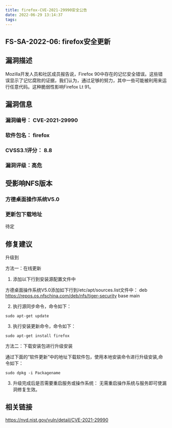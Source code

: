 ```yaml
---
title: firefox-CVE-2021-29990安全公告
date: 2022-06-29 13:14:37
tags:
---
```

## FS-SA-2022-06: firefox安全更新

## 漏洞描述

Mozilla开发人员和社区成员报告说，Firefox 90中存在的记忆安全错误。这些错误显示了记忆腐败的证据，我们认为，通过足够的努力，其中一些可能被利用来运行任意代码。这种脆弱性影响Firefox Lt 91。

## 漏洞信息

###    漏洞编号： CVE-2021-29990

###    软件包名： firefox

###    CVSS3.1评分： 8.8

###    漏洞评级：高危

## 受影响NFS版本

###    方德桌面操作系统V5.0

### 更新包下载地址

待定

## 修复建议

升级到 

方法一：在线更新

1. 添加以下行到安装源配置文件中

方德桌面操作系统V5.0添加如下行到/etc/apt/sources.list文件中：
deb https://repos.os.nfschina.com/deb/nfs/tiger-security base main

2. 执行源同步命令，命令如下：

```
sudo apt-get update
```

3. 执行安装更新命令，命令如下：

```
sudo apt-get install firefox
```

方法二：下载安装包进行升级安装

通过下面的“软件更新”中的地址下载软件包，使用本地安装命令进行升级安装,命令如下：

```
sudo dpkg -i Packagename
```

3. 升级完成后是否需要重启服务或操作系统：
   无需重启操作系统与服务即可使漏洞修复生效。

## 相关链接

https://nvd.nist.gov/vuln/detail/CVE-2021-29990
